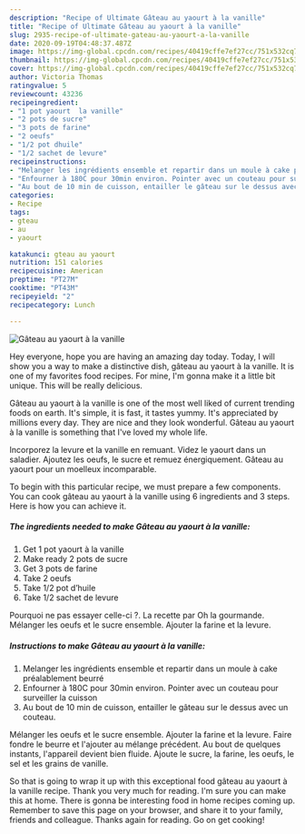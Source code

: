 ```yaml
---
description: "Recipe of Ultimate Gâteau au yaourt à la vanille"
title: "Recipe of Ultimate Gâteau au yaourt à la vanille"
slug: 2935-recipe-of-ultimate-gateau-au-yaourt-a-la-vanille
date: 2020-09-19T04:48:37.487Z
image: https://img-global.cpcdn.com/recipes/40419cffe7ef27cc/751x532cq70/gateau-au-yaourt-a-la-vanille-photo-principale-de-la-recette.jpg
thumbnail: https://img-global.cpcdn.com/recipes/40419cffe7ef27cc/751x532cq70/gateau-au-yaourt-a-la-vanille-photo-principale-de-la-recette.jpg
cover: https://img-global.cpcdn.com/recipes/40419cffe7ef27cc/751x532cq70/gateau-au-yaourt-a-la-vanille-photo-principale-de-la-recette.jpg
author: Victoria Thomas
ratingvalue: 5
reviewcount: 43236
recipeingredient:
- "1 pot yaourt  la vanille"
- "2 pots de sucre"
- "3 pots de farine"
- "2 oeufs"
- "1/2 pot dhuile"
- "1/2 sachet de levure"
recipeinstructions:
- "Melanger les ingrédients ensemble et repartir dans un moule à cake préalablement beurré"
- "Enfourner à 180C pour 30min environ. Pointer avec un couteau pour surveiller la cuisson"
- "Au bout de 10 min de cuisson, entailler le gâteau sur le dessus avec un couteau."
categories:
- Recipe
tags:
- gteau
- au
- yaourt

katakunci: gteau au yaourt 
nutrition: 151 calories
recipecuisine: American
preptime: "PT27M"
cooktime: "PT43M"
recipeyield: "2"
recipecategory: Lunch

---
```



![Gâteau au yaourt à la vanille](https://img-global.cpcdn.com/recipes/40419cffe7ef27cc/751x532cq70/gateau-au-yaourt-a-la-vanille-photo-principale-de-la-recette.jpg)

Hey everyone, hope you are having an amazing day today. Today, I will show you a way to make a distinctive dish, gâteau au yaourt à la vanille. It is one of my favorites food recipes. For mine, I'm gonna make it a little bit unique. This will be really delicious.

Gâteau au yaourt à la vanille is one of the most well liked of current trending foods on earth. It's simple, it is fast, it tastes yummy. It's appreciated by millions every day. They are nice and they look wonderful. Gâteau au yaourt à la vanille is something that I've loved my whole life.

Incorporez la levure et la vanille en remuant. Videz le yaourt dans un saladier. Ajoutez les oeufs, le sucre et remuez énergiquement. Gâteau au yaourt pour un moelleux incomparable.


To begin with this particular recipe, we must prepare a few components. You can cook gâteau au yaourt à la vanille using 6 ingredients and 3 steps. Here is how you can achieve it.

<!--inarticleads1-->

##### The ingredients needed to make Gâteau au yaourt à la vanille:

1. Get 1 pot yaourt à la vanille
1. Make ready 2 pots de sucre
1. Get 3 pots de farine
1. Take 2 oeufs
1. Take 1/2 pot d’huile
1. Take 1/2 sachet de levure


Pourquoi ne pas essayer celle-ci ?. La recette par Oh la gourmande. Mélanger les oeufs et le sucre ensemble. Ajouter la farine et la levure. 

<!--inarticleads2-->

##### Instructions to make Gâteau au yaourt à la vanille:

1. Melanger les ingrédients ensemble et repartir dans un moule à cake préalablement beurré
1. Enfourner à 180C pour 30min environ. Pointer avec un couteau pour surveiller la cuisson
1. Au bout de 10 min de cuisson, entailler le gâteau sur le dessus avec un couteau.


Mélanger les oeufs et le sucre ensemble. Ajouter la farine et la levure. Faire fondre le beurre et l&#39;ajouter au mélange précédent. Au bout de quelques instants, l&#39;appareil devient bien fluide. Ajoute le sucre, la farine, les oeufs, le sel et les grains de vanille. 

So that is going to wrap it up with this exceptional food gâteau au yaourt à la vanille recipe. Thank you very much for reading. I'm sure you can make this at home. There is gonna be interesting food in home recipes coming up. Remember to save this page on your browser, and share it to your family, friends and colleague. Thanks again for reading. Go on get cooking!
